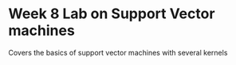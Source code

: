 # Week 8 Lab on Support Vector machines

Covers the basics of support vector machines with several kernels
